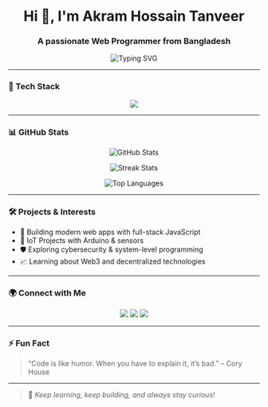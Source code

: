<!-- Profile Header -->
<h1 align="center">Hi 👋, I'm Akram Hossain Tanveer</h1>
<h3 align="center">A passionate Web Programmer from Bangladesh</h3>

<p align="center">
  <img src="https://readme-typing-svg.demolab.com?font=Fira+Code&size=20&pause=1000&center=true&vCenter=true&width=435&lines=Web+Developer+%7C+Programmer+%7C+Tech+Entrepreneur;C%2FC%2B%2B%2FJava%2FTS%2FPHP+%7C+MySQL%2FPrisma%2FArduino" alt="Typing SVG" />
</p>

---

### 🔧 Tech Stack

<p align="center">
  <img src="https://skillicons.dev/icons?i=html,css,js,ts,php,mysql,java,cpp,github,arduino,react,nodejs,express,nextjs,prisma" />
</p>

---

### 📊 GitHub Stats

<p align="center">
  <img src="https://github-readme-stats.vercel.app/api?username=ImTanveer&show_icons=true&theme=radical" alt="GitHub Stats" />
</p>

<p align="center">
  <img src="https://github-readme-streak-stats.herokuapp.com?user=ImTanveer&theme=radical&hide_border=true" alt="Streak Stats" />
</p>

<p align="center">
  <img src="https://github-readme-stats.vercel.app/api/top-langs/?username=ImTanveer&layout=compact&theme=radical" alt="Top Languages" />
</p>

---

### 🛠️ Projects & Interests

- 🚀 Building modern web apps with full-stack JavaScript
- 🤖 IoT Projects with Arduino & sensors
- 🛡️ Exploring cybersecurity & system-level programming
- 📈 Learning about Web3 and decentralized technologies

---

### 🌍 Connect with Me

<p align="center">
  <a href="https://linkedin.com/in/your-profile"><img src="https://img.shields.io/badge/-LinkedIn-blue?style=flat-square&logo=linkedin" /></a>
  <a href="mailto:your@email.com"><img src="https://img.shields.io/badge/-Email-c14438?style=flat-square&logo=gmail&logoColor=white" /></a>
  <a href="https://github.com/your-username"><img src="https://img.shields.io/badge/-GitHub-black?style=flat-square&logo=github" /></a>
</p>

---

### ⚡ Fun Fact

> “Code is like humor. When you have to explain it, it’s bad.” – Cory House

---

> 🧠 *Keep learning, keep building, and always stay curious!*
